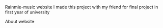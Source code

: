 Rainmie-music website
I made this project with my friend for final project in first year of university

About website
